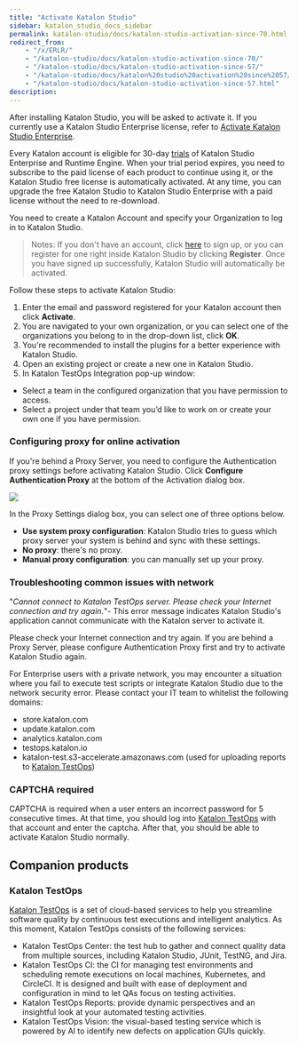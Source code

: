 ```yaml
---
title: "Activate Katalon Studio"
sidebar: katalon_studio_docs_sidebar
permalink: katalon-studio/docs/katalon-studio-activation-since-70.html
redirect_from:
    - "/x/ERLR/"
    - "/katalon-studio/docs/katalon-studio-activation-since-70/"
    - "/katalon-studio/docs/katalon-studio-activation-since-57/"
    - "/katalon-studio/docs/katalon%20studio%20activation%20since%2057/"
    - "/katalon-studio/docs/katalon-studio-activation-since-57.html"
description:
---
```

After installing Katalon Studio, you will be asked to activate it. If you currently use a Katalon Studio Enterprise license, refer to [Activate Katalon Studio Enterprise](https://docs.katalon.com/katalon-studio/docs/activate-KSE.html).

Every Katalon account is eligible for 30-day [trials](/katalon-studio/docs/license.html) of Katalon Studio Enterprise and Runtime Engine. When your trial period expires, you need to subscribe to the paid license of each product to continue using it, or the Katalon Studio free license is automatically activated. At any time, you can upgrade the free Katalon Studio to Katalon Studio Enterprise with a paid license without the need to re-download.

You need to create a Katalon Account and specify your Organization to log in to Katalon Studio.

> Notes: If you don't have an account, click [here](https://www.katalon.com/create-account/) to sign up, or you can register for one right inside Katalon Studio by clicking **Register**. Once you have signed up successfully, Katalon Studio will automatically be activated.

Follow these steps to activate Katalon Studio:

1. Enter the email and password registered for your Katalon account then click **Activate**.
2. You are navigated to your own organization, or you can select one of the organizations you belong to in the drop-down list, click **OK**.
3. You're recommended to install the plugins for a better experience with Katalon Studio.
4. Open an existing project or create a new one in Katalon Studio.
5. In Katalon TestOps Integration pop-up window:

* Select a team in the configured organization that you have permission to access.
* Select a project under that team you’d like to work on or create your own one if you have permission.

### Configuring proxy for online activation

If you're behind a Proxy Server, you need to configure the Authentication proxy settings before activating Katalon Studio. Click **Configure Authentication Proxy** at the bottom of the Activation dialog box.

<img src="https://github.com/katalon-studio/docs-images/raw/master/katalon-studio/docs/proxy-preferences/config-proxy-activation.png" width="">

In the Proxy Settings dialog box, you can select one of three options below.

* **Use system proxy configuration**: Katalon Studio tries to guess which proxy server your system is behind and sync with these settings.
* **No proxy**: there's no proxy.
* **Manual proxy configuration**: you can manually set up your proxy.

### Troubleshooting common issues with network

"_Cannot connect to Katalon TestOps server. Please check your Internet connection and try again._"- This error message indicates Katalon Studio's application cannot communicate with the Katalon server to activate it.

Please check your Internet connection and try again. If you are behind a Proxy Server, please configure Authentication Proxy first and try to activate Katalon Studio again.

For Enterprise users with a private network, you may encounter a situation where you fail to execute test scripts or integrate Katalon Studio due to the network security error. Please contact your IT team to whitelist the following domains:

* store.katalon.com
* update.katalon.com
* analytics.katalon.com
* testops.katalon.io
* katalon-test.s3-accelerate.amazonaws.com (used for uploading reports to [Katalon TestOps](https://analytics.katalon.com))

### CAPTCHA required

CAPTCHA is required when a user enters an incorrect password for 5 consecutive times. At that time, you should log into [Katalon TestOps](https://analytics.katalon.com/) with that account and enter the captcha. After that, you should be able to activate Katalon Studio normally.

## Companion products

### Katalon TestOps

[Katalon TestOps](https://analytics.katalon.com) is a set of cloud-based services to help you streamline software quality by continuous test executions and intelligent analytics. As this moment, Katalon TestOps consists of the following services:

* Katalon TestOps Center: the test hub to gather and connect quality data from multiple sources, including Katalon Studio, JUnit, TestNG, and Jira.
* Katalon TestOps CI: the CI for managing test environments and scheduling remote executions on local machines, Kubernetes, and CircleCI. It is designed and built with ease of deployment and configuration in mind to let QAs focus on testing activities.
* Katalon TestOps Reports: provide dynamic perspectives and an insightful look at your automated testing activities.
* Katalon TestOps Vision: the visual-based testing service which is powered by AI to identify new defects on application GUIs quickly.
